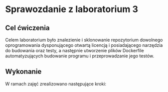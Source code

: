 # Sprawozdanie z laboratorium 3


## Cel ćwiczenia
Celem laboratorium było znalezienie i sklonowanie repozytorium dowolnego oprogramowania dysponującego otwartą licencją i posiadającego narzędzia do budowania oraz testy, a następnie utworzenie plików Dockerfile automatyzujących budowanie programu i przeprowadzanie jego testów.

## Wykonanie
W ramach zajęć zrealizowano następujące kroki: